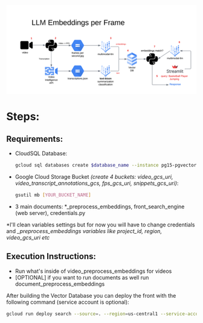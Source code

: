 ![Alt text](images/video_architecture.png)

# Steps:

## Requirements:
- CloudSQL Database: 
    
    ```bash 
    gcloud sql databases create $database_name --instance pg15-pgvector-demo```

- Google Cloud Storage Bucket *(create 4 buckets: video_gcs_uri, video_transcript_annotations_gcs, fps_gcs_uri, snippets_gcs_uri)*: 
    ```bash 
    gsutil mb [YOUR_BUCKET_NAME]
    ```
- 3 main documents: *_preprocess_embeddings, front_search_engine (web server), credentials.py

*I'll clean variables settings but for now you will have to change credentials and *_preprocess_embeddings variables like project_id, region, video_gcs_uri etc*

## Execution Instructions:
- Run what's inside of video_preprocess_embeddings for videos
- [OPTIONAL] if you want to run documents as well run document_preprocess_embeddings

After building the Vector Database you can deploy the front with the following command (service account is optional):
```bash
gcloud run deploy search --source=. --region=us-central1 --service-account=cloud-run@vtxdemos.iam.gserviceaccount.com
``````